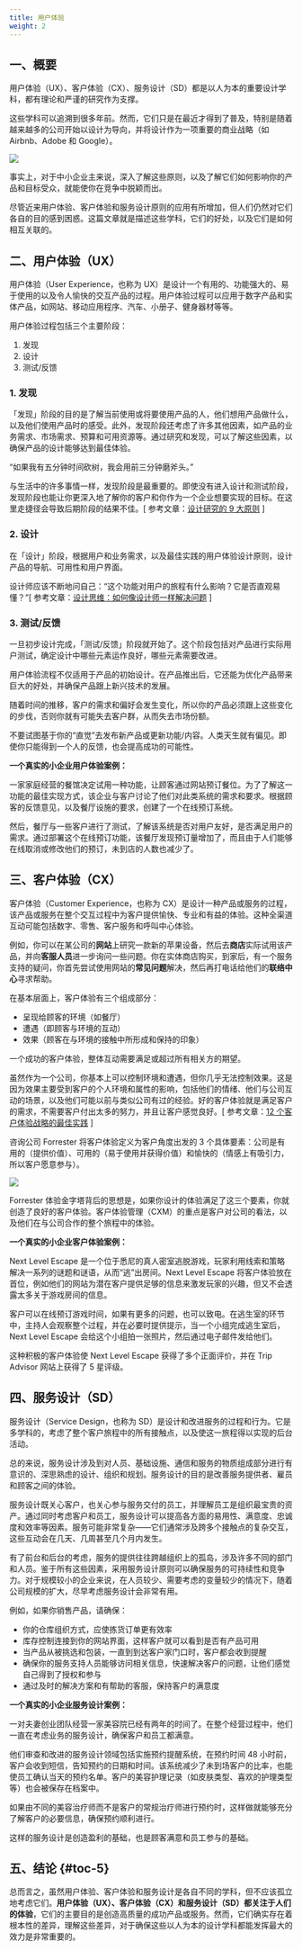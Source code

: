 ```yaml
---
title: 用户体验
weight: 2
---
```

## 一、概要

用户体验（UX）、客户体验（CX）、服务设计（SD）都是以人为本的重要设计学科，都有理论和严谨的研究作为支撑。

这些学科可以追溯到很多年前。然而，它们只是在最近才得到了普及，特别是随着越来越多的公司开始以设计为导向，并将设计作为一项重要的商业战略（如 Airbnb、Adobe 和 Google）。

![](/images/posts/2022-12-31-12-35-49.png)

事实上，对于中小企业主来说，深入了解这些原则，以及了解它们如何影响你的产品和目标受众，就能使你在竞争中脱颖而出。

尽管近来用户体验、客户体验和服务设计原则的应用有所增加，但人们仍然对它们各自的目的感到困惑。这篇文章就是描述这些学科，它们的好处，以及它们是如何相互关联的。

## 二、用户体验（UX）

用户体验（User Experience，也称为 UX）是设计一个有用的、功能强大的、易于使用的以及令人愉快的交互产品的过程。用户体验过程可以应用于数字产品和实体产品，如网站、移动应用程序、汽车、小册子、健身器材等等。

用户体验过程包括三个主要阶段：

  1. 发现
  2. 设计
  3. 测试/反馈

### 1. 发现

「发现」阶段的目的是了解当前使用或将要使用产品的人，他们想用产品做什么，以及他们使用产品时的感受。此外，发现阶段还考虑了许多其他因素，如产品的业务需求、市场需求、预算和可用资源等。通过研究和发现，可以了解这些因素，以确保产品的设计能够达到最佳体验。

“如果我有五分钟时间砍树，我会用前三分钟磨斧头。”

与生活中的许多事情一样，发现阶段是最重要的。即使没有进入设计和测试阶段，发现阶段也能让你更深入地了解你的客户和你作为一个企业想要实现的目标。在这里走捷径会导致后期阶段的结果不佳。[ 参考文章：<a href="http://www.woshipm.com/pd/4231778.html" target="_blank" rel="noopener noreferrer">设计研究的 9 大原则</a> ]

### 2. 设计

在「设计」阶段，根据用户和业务需求，以及最佳实践的用户体验设计原则，设计产品的导航、可用性和用户界面。

设计师应该不断地问自己：“这个功能对用户的旅程有什么影响？它是否直观易懂？”[ 参考文章：<a href="http://www.woshipm.com/pd/4218174.html" target="_blank" rel="noopener noreferrer">设计思维：如何像设计师一样解决问题</a> ]

### 3. 测试/反馈

一旦初步设计完成，「测试/反馈」阶段就开始了。这个阶段包括对产品进行实际用户测试，确定设计中哪些元素运作良好，哪些元素需要改进。

用户体验流程不仅适用于产品的初始设计。在产品推出后，它还能为优化产品带来巨大的好处，并确保产品跟上新兴技术的发展。

随着时间的推移，客户的需求和偏好会发生变化，所以你的产品必须跟上这些变化的步伐，否则你就有可能失去客户群，从而失去市场份额。

不要试图基于你的“直觉”去发布新产品或更新功能/内容。人类天生就有偏见。即使你只能得到一个人的反馈，也会提高成功的可能性。

**一个真实的小企业用户体验案例：**

一家家庭经营的餐馆决定试用一种功能，让顾客通过网站预订餐位。为了了解这一功能的最佳实现方式，该企业与客户讨论了他们对此类系统的需求和要求。根据顾客的反馈意见，以及餐厅设施的要求，创建了一个在线预订系统。

然后，餐厅与一些客户进行了测试，了解该系统是否对用户友好，是否满足用户的需求。通过部署这个在线预订功能，该餐厅发现预订量增加了，而且由于人们能够在线取消或修改他们的预订，未到店的人数也减少了。

## 三、客户体验（CX） 

客户体验（Customer Experience，也称为 CX）是设计一种产品或服务的过程，该产品或服务在整个交互过程中为客户提供愉快、专业和有益的体验。这种全渠道互动可能包括数字、零售、客户服务和呼叫中心体验。

例如，你可以在某公司的**网站**上研究一款新的苹果设备，然后去**商店**实际试用该产品，并向**客服人员**进一步询问一些问题。你在实体商店购买，到家后，有一个服务支持的疑问，你首先尝试使用网站的**常见问题**解决，然后再打电话给他们的**联络中心**寻求帮助。

在基本层面上，客户体验有三个组成部分：

* 呈现给顾客的环境（如餐厅）
* 遭遇（即顾客与环境的互动）
* 效果（顾客在与环境的接触中所形成和保持的印象）

一个成功的客户体验，整体互动需要满足或超过所有相关方的期望。

虽然作为一个公司，你基本上可以控制环境和遭遇，但你几乎无法控制效果。这是因为效果主要受到客户的个人环境和属性的影响，包括他们的情绪、他们与公司互动的场景，以及他们可能以前与类似公司有过的经验。好的客户体验就是满足客户的需求，不需要客户付出太多的努力，并且让客户感觉良好。[ 参考文章：[12 个客户体验战略的最佳实践][1] ]

咨询公司 Forrester 将客户体验定义为客户角度出发的 3 个具体要素：公司是有用的（提供价值）、可用的（易于使用并获得价值）和愉快的（情感上有吸引力，所以客户愿意参与）。

![](/images/posts/2022-12-31-12-36-00.png)

Forrester 体验金字塔背后的思想是，如果你设计的体验满足了这三个要素，你就创造了良好的客户体验。客户体验管理（CXM）的重点是客户对公司的看法，以及他们在与公司合作的整个旅程中的体验。

**一个真实的小企业客户体验案例：**

Next Level Escape 是一个位于悉尼的真人密室逃脱游戏，玩家利用线索和策略解决一系列的谜题和谜语，从而“逃”出房间。Next Level Escape 将客户体验放在首位，例如他们的网站为潜在客户提供足够的信息来激发玩家的兴趣，但又不会透露太多关于游戏房间的信息。

客户可以在线预订游戏时间，如果有更多的问题，也可以致电。在逃生室的环节中，主持人会观察整个过程，并在必要时提供提示，当一个小组完成逃生室后，Next Level Escape 会给这个小组拍一张照片，然后通过电子邮件发给他们。

这种积极的客户体验使 Next Level Escape 获得了多个正面评价，并在 Trip Advisor 网站上获得了 5 星评级。

## 四、服务设计（SD）

服务设计（Service Design，也称为 SD）是设计和改进服务的过程和行为。它是多学科的，考虑了整个客户旅程中的所有接触点，以及使这一旅程得以实现的后台活动。

总的来说，服务设计涉及到对人员、基础设施、通信和服务的物质组成部分进行有意识的、深思熟虑的设计、组织和规划。服务设计的目的是改善服务提供者、雇员和顾客之间的体验。

服务设计既关心客户，也关心参与服务交付的员工，并理解员工是组织最宝贵的资产。通过同时考虑客户和员工，服务设计可以提高各方面的易用性、满意度、忠诚度和效率等因素。服务可能非常复杂——它们通常涉及跨多个接触点的复杂交互，这些互动会在几天、几周甚至几个月内发生。

有了前台和后台的考虑，服务的提供往往跨越组织上的孤岛，涉及许多不同的部门和人员。鉴于所有这些因素，采用服务设计原则可以确保服务的可持续性和竞争力。对于规模较小的企业来说，在人员较少、需要考虑的变量较少的情况下，随着公司规模的扩大，尽早考虑服务设计会非常有用。

例如，如果你销售产品，请确保：

* 你的仓库组织方式，应使拣货订单更有效率
* 库存控制连接到你的网站界面，这样客户就可以看到是否有产品可用
* 当产品从被挑选和包装，一直到到达客户家门口时，客户都会收到提醒
* 确保你的服务支持人员能够访问相关信息，快速解决客户的问题，让他们感觉自己得到了授权和参与
* 通过及时的解决方案和有帮助的客服，保持客户的满意度

**一个真实的小企业服务设计案例：**

一对夫妻创业团队经营一家美容院已经有两年的时间了。在整个经营过程中，他们一直在考虑业务的服务设计，确保客户和员工都满意。

他们审查和改进的服务设计领域包括实施预约提醒系统，在预约时间 48 小时前，客户会收到短信，告知预约的日期和时间。该系统减少了未到场客户的比率，也能使员工确认当天的预约名单。客户的美容护理记录（如皮肤类型、喜欢的护理类型等）也会被保存在档案中。

如果由不同的美容治疗师而不是客户的常规治疗师进行预约时，这样做就能够充分了解客户的必要信息，确保预约顺利进行。

这样的服务设计是创造盈利的基础，也是顾客满意和员工参与的基础。

## 五、结论 {#toc-5}

总而言之，虽然用户体验、客户体验和服务设计是各自不同的学科，但不应该孤立地考虑它们。**用户体验（UX）、客户体验（CX）和服务设计（SD）都关注于人们的体验**，它们的主要目的是创造高质量的成功产品或服务。然而，它们确实存在着根本性的差异，理解这些差异，对于确保这些以人为本的设计学科都能发挥最大的效力是非常重要的。

 [1]: http://www.woshipm.com/user-research/4204794.html
